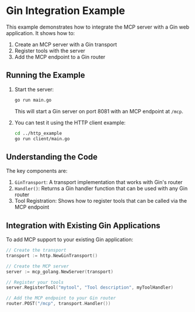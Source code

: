 # Gin Integration Example

This example demonstrates how to integrate the MCP server with a Gin web application. It shows how to:
1. Create an MCP server with a Gin transport
2. Register tools with the server
3. Add the MCP endpoint to a Gin router

## Running the Example

1. Start the server:
   ```bash
   go run main.go
   ```
   This will start a Gin server on port 8081 with an MCP endpoint at `/mcp`.

2. You can test it using the HTTP client example:
   ```bash
   cd ../http_example
   go run client/main.go
   ```

## Understanding the Code

The key components are:

1. `GinTransport`: A transport implementation that works with Gin's router
2. `Handler()`: Returns a Gin handler function that can be used with any Gin router
3. Tool Registration: Shows how to register tools that can be called via the MCP endpoint

## Integration with Existing Gin Applications

To add MCP support to your existing Gin application:

```go
// Create the transport
transport := http.NewGinTransport()

// Create the MCP server
server := mcp_golang.NewServer(transport)

// Register your tools
server.RegisterTool("mytool", "Tool description", myToolHandler)

// Add the MCP endpoint to your Gin router
router.POST("/mcp", transport.Handler())
``` 